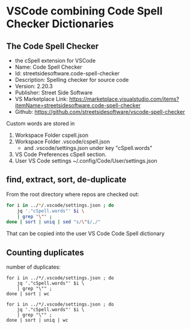 # VSCode combining Code Spell Checker Dictionaries

## The Code Spell Checker

* the cSpell extension for VSCode
* Name: Code Spell Checker
* Id: streetsidesoftware.code-spell-checker
* Description: Spelling checker for source code
* Version: 2.20.3
* Publisher: Street Side Software
* VS Marketplace Link: https://marketplace.visualstudio.com/items?itemName=streetsidesoftware.code-spell-checker
* Github: https://github.com/streetsidesoftware/vscode-spell-checker

Custom words are stored in

1. Workspace Folder cspell.json
1. Workspace Folder .vscode/cspell.json
    * and .vscode/settings.json under key "cSpell.words"
1. VS Code Preferences cSpell section.
1. User VS Code settings ~/.config/Code/User/settings.json

## find, extract, sort, de-duplicate

From the root directory where repos are checked out:

```bash
for i in ../*/.vscode/settings.json ; do
    jq '."cSpell.words"' $i \
    | grep "\"" ;
done | sort | uniq | sed "s/\"$/,/"
```

That can be copied into the user VS Code Code Spell dictionary

## Counting duplicates

number of duplicates:
```
for i in ../*/.vscode/settings.json ; do
    jq '."cSpell.words"' $i \
    | grep "\"" ;
done | sort | wc

for i in ../*/.vscode/settings.json ; do
    jq '."cSpell.words"' $i \
    | grep "\"" ;
done | sort | uniq | wc
```
